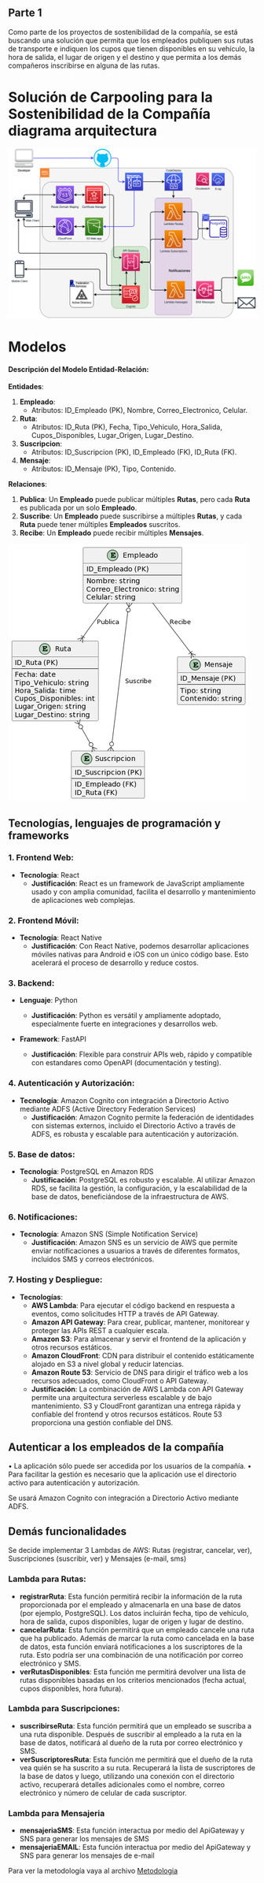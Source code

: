 ## Parte 1
Como parte de los proyectos de sostenibilidad de la compañía, se está buscando una solución que permita que los empleados publiquen sus rutas de transporte e indiquen los cupos que tienen disponibles en su vehículo, la hora de salida, el lugar de origen y el destino y que permita a los demás compañeros inscribirse en alguna de las rutas.

# Solución de Carpooling para la Sostenibilidad de la Compañía diagrama arquitectura

![Arquitectura](architecture_diagram.png)

# Modelos

#### Descripción del Modelo Entidad-Relación:

**Entidades**:
1. **Empleado**:
   - Atributos: ID_Empleado (PK), Nombre, Correo_Electronico, Celular.
2. **Ruta**:
   - Atributos: ID_Ruta (PK), Fecha, Tipo_Vehiculo, Hora_Salida, Cupos_Disponibles, Lugar_Origen, Lugar_Destino.
3. **Suscripcion**:
   - Atributos: ID_Suscripcion (PK), ID_Empleado (FK), ID_Ruta (FK).
4. **Mensaje**:
   - Atributos: ID_Mensaje (PK), Tipo, Contenido.

**Relaciones**:
1. **Publica**: Un **Empleado** puede publicar múltiples **Rutas**, pero cada **Ruta** es publicada por un solo **Empleado**.
2. **Suscribe**: Un **Empleado** puede suscribirse a múltiples **Rutas**, y cada **Ruta** puede tener múltiples **Empleados** suscritos.
3. **Recibe**: Un **Empleado** puede recibir múltiples **Mensajes**.

![MER](MER_diagram.png)

## Tecnologías, lenguajes de programación y frameworks

### 1. **Frontend Web**:
- **Tecnología**: React
  - **Justificación**: React es un framework de JavaScript ampliamente usado y con amplia comunidad, facilita el desarrollo y mantenimiento de aplicaciones web complejas.

### 2. **Frontend Móvil**:
- **Tecnología**: React Native
  - **Justificación**: Con React Native, podemos desarrollar aplicaciones móviles nativas para Android e iOS con un único código base. Esto acelerará el proceso de desarrollo y reduce costos.

### 3. **Backend**:
- **Lenguaje**: Python
  - **Justificación**: Python es versátil y ampliamente adoptado, especialmente fuerte en integraciones y desarrollos web.
  
- **Framework**: FastAPI
  - **Justificación**: Flexible para construir APIs web, rápido y compatible con estandares como OpenAPI (documentación y testing).

### 4. **Autenticación y Autorización**:
- **Tecnología**: Amazon Cognito con integración a Directorio Activo mediante ADFS (Active Directory Federation Services)
  - **Justificación**: Amazon Cognito permite la federación de identidades con sistemas externos, incluido el Directorio Activo a través de ADFS, es robusta y escalable para autenticación y autorización.

### 5. **Base de datos**:
- **Tecnología**: PostgreSQL en Amazon RDS
  - **Justificación**: PostgreSQL es robusto y escalable. Al utilizar Amazon RDS, se facilita la gestión, la configuración, y la escalabilidad de la base de datos, beneficiándose de la infraestructura de AWS.

### 6. **Notificaciones**:
- **Tecnología**: Amazon SNS (Simple Notification Service)
  - **Justificación**: Amazon SNS es un servicio de AWS que permite enviar notificaciones a usuarios a través de diferentes formatos, incluidos SMS y correos electrónicos.

### 7. **Hosting y Despliegue**:
- **Tecnologías**:
  - **AWS Lambda**: Para ejecutar el código backend en respuesta a eventos, como solicitudes HTTP a través de API Gateway.
  - **Amazon API Gateway**: Para crear, publicar, mantener, monitorear y proteger las APIs REST a cualquier escala.
  - **Amazon S3**: Para almacenar y servir el frontend de la aplicación y otros recursos estáticos.
  - **Amazon CloudFront**: CDN para distribuir el contenido estáticamente alojado en S3 a nivel global y reducir latencias.
  - **Amazon Route 53**: Servicio de DNS para dirigir el tráfico web a los recursos adecuados, como CloudFront o API Gateway.
  - **Justificación**: La combinación de AWS Lambda con API Gateway permite una arquitectura serverless escalable y de bajo mantenimiento. S3 y CloudFront garantizan una entrega rápida y confiable del frontend y otros recursos estáticos. Route 53 proporciona una gestión confiable del DNS.


## Autenticar a los empleados de la compañía 
•	La aplicación sólo puede ser accedida por los usuarios de la compañía. 
•	Para facilitar la gestión es necesario que la aplicación use el directorio activo para autenticación y autorización. 

Se usará Amazon Cognito con integración a Directorio Activo mediante ADFS.

## Demás funcionalidades
Se decide implementar 3 Lambdas de AWS: Rutas (registrar, cancelar, ver), Suscripciones (suscribir, ver) y Mensajes (e-mail, sms)

### Lambda para Rutas:

- **registrarRuta**: Esta función  permitirá recibir la información de la ruta proporcionada por el empleado y almacenarla en una base de datos (por ejemplo, PostgreSQL). Los datos incluirán fecha, tipo de vehículo, hora de salida, cupos disponibles, lugar de origen y lugar de destino.
- **cancelarRuta**: Esta función permitirá que un empleado cancele una ruta que ha publicado. Además de marcar la ruta como cancelada en la base de datos, esta función enviará notificaciones a los suscriptores de la ruta. Esto podría ser una combinación de una notificación por correo electrónico y SMS.
- **verRutasDisponibles**: Esta función me permitirá devolver una lista de rutas disponibles basadas en los criterios mencionados (fecha actual, cupos disponibles, hora futura).

### Lambda para Suscripciones:

- **suscribirseRuta**: Esta función permitirá que un empleado se suscriba a una ruta disponible. Después de suscribir al empleado a la ruta en la base de datos, notificará al dueño de la ruta por correo electrónico y SMS.
- **verSuscriptoresRuta**: Esta función me permitirá que el dueño de la ruta vea quién se ha suscrito a su ruta. Recuperará la lista de suscriptores de la base de datos y luego, utilizando una conexión con el directorio activo, recuperará detalles adicionales como el nombre, correo electrónico y número de celular de cada suscriptor.

### Lambda para Mensajeria
- **mensajeriaSMS**: Esta función interactua por medio del ApiGateway y SNS para generar los mensajes de SMS
- **mensajeriaEMAIL**: Esta función interactua por medio del ApiGateway y SNS para generar los mensajes de e-mail

Para ver la metodología vaya al archivo [Metodologia](Metodologia.md)
